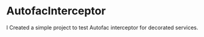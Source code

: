 # AutofacInterceptor

I Created a simple project to test Autofac interceptor for decorated services.
